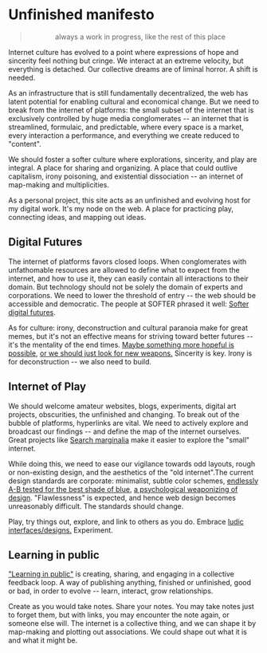 <script>
  import Paragraph from '../../components/common/Paragraph.svelte';
</script>

# Unfinished manifesto
> always a work in progress, like the rest of this place

Internet culture has evolved to a point where expressions of hope and sincerity feel nothing but cringe. We interact at an extreme velocity, but everything is detached. Our collective dreams are of liminal horror. A shift is needed.

As an infrastructure that is still fundamentally decentralized, the web has latent potential for enabling cultural and economical change. But we need to break from the internet of platforms: the small subset of the internet that is exclusively controlled by huge media conglomerates -- an internet that is streamlined, formulaic, and predictable, where every space is a market, every interaction a performance, and everything we create reduced to "content". 

We should foster a softer culture where explorations, sincerity, and play are integral. A place for sharing and organizing. A place that could outlive capitalism, irony poisoning, and existential dissociation -- an internet of map-making and multiplicities.

As a personal project, this site acts as an unfinished and evolving host for my digital work. It's my node on the web. A place for practicing play, connecting ideas, and mapping out ideas.

## Digital Futures
The internet of platforms favors closed loops. When conglomerates with unfathomable resources are allowed to define what to expect from the internet, and how to use it, they can easily contain all interactions to their domain. But technology should not be solely the domain of experts and corporations. We need to lower the threshold of entry -- the web should be accessible and democratic. The people at SOFTER phrased it well: [Softer digital futures](https://softer.website/softer "a cozy place").

As for culture: irony, deconstruction and cultural paranoia make for great memes, but it's not an effective means for striving toward better futures -- it's the mentality of the end times. 
[Maybe something more hopeful is possible](https://beforewegoblog.com/purity-and-futures-of-hard-work-by-ada-palmer/), [or we should just look for new weapons.](https://cidadeinseguranca.files.wordpress.com/2012/02/deleuze_control.pdf) Sincerity is key. Irony is for deconstruction -- we also need to build.

## Internet of Play
We should welcome amateur websites, blogs, experiments, digital art projects, obscurities, the unfinished and changing. To break out of the bubble of platforms, hyperlinks are vital. We need to actively explore and broadcast our findings -- and define the map of the internet ourselves. Great projects like [Search marginalia](https://search.marginalia.nu/) make it easier to explore the "small" internet.

While doing this, we need to ease our vigilance towards odd layouts, rough or non-existing design, and the aesthetics of the "old internet".The current design standards are corporate: minimalist, subtle color schemes, [endlessly A-B tested for the best shade of blue](https://stopdesign.com/archive/2009/03/20/goodbye-google.html), [a psychological weaponizing of design](https://queue.acm.org/detail.cfm?id=3400901). "Flawlessness" is expected, and hence web design becomes unreasonably difficult. The standards should change. 

Play, try things out, explore, and link to others as you do. Embrace [ludic interfaces/designs.](https://en.wikipedia.org/wiki/Ludic_interface) Experiment.

## Learning in public
["Learning in public"](https://www.swyx.io/learn-in-public/) is creating, sharing, and engaging in a collective feedback loop. A way of publishing anything, finished or unfinished, good or bad, in order to evolve -- learn, interact, grow relationships.

Create as you would take notes. Share your notes. You may take notes just to forget them, but with links, you may encounter the note again, or someone else will. The internet is a collective thing, and we can shape it by map-making and plotting out associations. We could shape out what it is and what it might be.

<style>
  blockquote {
    padding-left: 0;
    text-align: center;
  }
</style>
